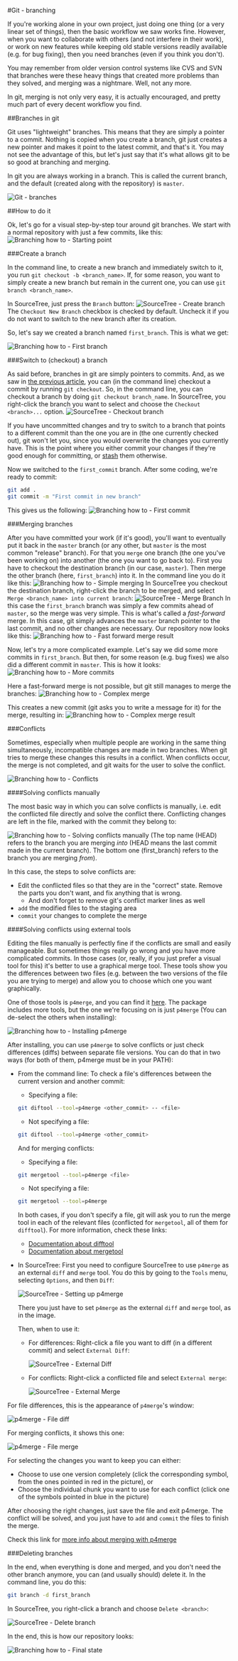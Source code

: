 #Git - branching

If you're working alone in your own project, just doing one thing (or a very
linear set of things), then the basic workflow we saw works fine.
However, when you want to collaborate with others (and not interfere in their
work), or work on new features while keeping old stable versions readily
available (e.g. for bug fixing), then you need branches (even if you think you
don't).

You may remember from older version control systems like CVS and SVN that
branches were these heavy things that created more problems than they solved,
and merging was a nightmare. Well, not any more.

In git, merging is not only very easy, it is actually encouraged, and pretty
much part of every decent workflow you find.

##Branches in git

Git uses "lightweight" branches. This means that they are simply a pointer to a
commit. Nothing is copied when you create a branch, git just creates a new
pointer and makes it point to the latest commit, and that's it. You may not see
the advantage of this, but let's just say that it's what allows git to
be so good at branching and merging.

In git you are always working in a branch. This is called the current branch,
and the default (created along with the repository) is `master`.

![Git - branches](img/branches.png)

##How to do it

Ok, let's go for a visual step-by-step tour around git branches.
We start with a normal repository with just a few commits, like this:
![Branching how to - Starting point](img/branching/base.png)

###Create a branch

In the command line, to create a new branch and immediately switch to it, you run `git checkout -b <branch_name>`.
If, for some reason, you want to simply create a new branch but remain in the
current one, you can use `git branch <branch_name>`.

In SourceTree, just press the `Branch` button:
![SourceTree - Create branch](img/sourcetree-createbranch.png)
The `Checkout New Branch` checkbox is checked by default. Uncheck it if you do
not want to switch to the new branch after its creation.

So, let's say we created a branch named `first_branch`. This is what we get:

![Branching how to - First branch](img/branching/first.png)

###Switch to (checkout) a branch

As said before, branches in git are simply pointers to commits. And, as we saw
in [the previous
article](https://sites.google.com/a/coolblue.nl/it-wiki/algemeen/version-control/git-an-introduction/1-git-basics#TOC-Checkout),
you can (in the command line) checkout a commit by running `git checkout`. So,
in the command line, you can checkout a branch by doing `git checkout branch_name`.
In SourceTree, you right-click the branch you want to select and choose the
`Checkout <branch>...` option.
![SourceTree - Checkout branch](img/sourcetree-checkoutbranch.png)

If you have uncommitted changes and try to switch to a branch that points to a
different commit than the one you are in (the one currently checked out), git
won't let you, since you would overwrite the changes you currently have. This is
the point where you either commit your changes if they're good enough for
committing, or
[stash](https://sites.google.com/a/coolblue.nl/it-wiki/algemeen/version-control/git-an-introduction/1-git-basics#TOC-Stashing) them otherwise.

Now we switched to the `first_commit` branch. After some coding, we're ready to
commit:
```bash
git add .
git commit -m "First commit in new branch"
```
This gives us the following:
![Branching how to - First commit](img/branching/first-commit.png)

###Merging branches

After you have committed your work (if it's good), you'll want to eventually put
it back in the `master` branch (or any other, but `master` is the most common
"release" branch).
For that you `merge` one branch (the one you've been working on) into another
(the one you want to go back to).
First you have to checkout the destination branch (in our case, `master`). Then
merge the other branch (here, `first_branch`) into it.
In the command line you do it like this:
![Branching how to - Simple merging](img/branching/merge-ff.png)
In SourceTree you checkout the destination branch, right-click the branch to be
merged, and select `Merge <branch_name> into current branch`:
![SourceTree - Merge Branch](img/sourcetree-mergebranch.png)
In this case the `first_branch` branch was simply a few commits ahead of
`master`, so the merge was very simple. This is what's called a *fast-forward*
merge. In this case, git simply advances the `master` branch pointer to the last
commit, and no other changes are necessary.
Our repository now looks like this:
![Branching how to - Fast forward merge
result](img/branching/merge-ff-result.png)
 
Now, let's try a more complicated example. Let's say we did some more commits in
`first_branch`. But then, for some reason (e.g. bug fixes) we also did a
different commit in `master`. This is how it looks:
![Branching how to - More commits](img/branching/more-commits.png)

Here a fast-forward merge is not possible, but git still manages to merge the
branches:
![Branching how to - Complex merge](img/branching/merge.png)

This creates a new commit (git asks you to write a message for it) for the
merge, resulting in:
![Branching how to - Complex merge result](img/branching/merge-result.png)


###Conflicts

Sometimes, especially when multiple people are working in the same thing
simultaneously, incompatible changes are made in two branches. When git tries to
merge these changes this results in a conflict. When conflicts occur, the merge
is not completed, and git waits for the user to solve the conflict.

![Branching how to - Conflicts](img/branching/conflicts.png)

####Solving conflicts manually

The most basic way in which you can solve conflicts is manually, i.e. edit the
conflicted file directly and solve the conflict there. Conflicting changes are
left in the file, marked with the commit they belong to:

![Branching how to - Solving conflicts manually](img/branching/conflicts.png)
(The top name (HEAD) refers to the branch you are merging *into* (HEAD means the
last commit made in the current branch). The bottom one (first\_branch) refers to
the branch you are merging *from*).

In this case, the steps to solve conflicts are:
* Edit the conflicted files so that they are in the "correct" state. Remove the
  parts you don't want, and fix anything that is wrong.
    * And don't forget to remove git's conflict marker lines as well
* `add` the modified files to the staging area
* `commit` your changes to complete the merge

####Solving conflicts using external tools

Editing the files manually is perfectly fine if the conflicts are small and
easily manageable. But sometimes things really go wrong and you have more
complicated commits. In those cases (or, really, if you just prefer a visual
tool for this) it's better to use a graphical merge tool. These tools show you
the differences between two files (e.g. between the two versions of the file you
are trying to merge) and allow you to choose which one you want graphically.

One of those tools is `p4merge`, and you can find it [here](http://www.perforce.com/downloads/Perforce/20-User#10).
The package includes more tools, but the one we're focusing on is just
`p4merge` (You can de-select the others when installing):

![Branching how to - Installing p4merge](img/branching/p4merge-install.png)

After installing, you can use `p4merge` to solve conflicts or just check
differences (diffs) between separate file versions.
You can do that in two ways (for both of them, p4merge must be in your PATH):

* From the command line:
  To check a file's differences between the current version and another commit:
  * Specifying a file:
  ```bash
  git diftool --tool=p4merge <other_commit> -- <file>
  ```
  * Not specifying a file:
  ```bash
  git diftool --tool=p4merge <other_commit>
  ```

  And for merging conflicts:
  * Specifying a file:
  ```bash
  git mergetool --tool=p4merge <file>
  ```
  * Not specifying a file:
  ```bash
  git mergetool --tool=p4merge
  ```

  In both cases, if you don't specify a file, git will ask you to run the merge
  tool in each of the relevant files (conflicted for `mergetool`, all of them
  for `difftool`).
  For more information, check these links:
  * [Documentation about difftool](http://git-scm.com/docs/git-difftool.html)
  * [Documentation about mergetool](http://git-scm.com/docs/git-mergetool.html)

* In SourceTree:
  First you need to configure SourceTree to use `p4merge` as an external `diff`
  and `merge` tool. You do this by going to the `Tools` menu, selecting
  `Options`, and then `Diff`:

  ![SourceTree - Setting up p4merge](img/branching/sourcetree-p4merge.png)

  There you just have to set `p4merge` as the external `diff` and `merge` tool,
  as in the image.

  Then, when to use it:
  * For differences:
    Right-click a file you want to diff (in a different commit) and select
    `External Diff`:

    ![SourceTree - External Diff](img/branching/sourcetree-extdiff.png)

  * For conflicts:
    Right-click a conflicted file and select `External merge`:

    ![SourceTree - External Merge](img/branching/sourcetree-extmerge.png)

For file differences, this is the appearance of `p4merge`'s window:

![p4merge - File diff](img/branching/p4merge-diff.png)


For merging conflicts, it shows this one:

![p4merge - File merge](img/branching/p4merge-merge.png)

For selecting the changes you want to keep you can either:
* Choose to use one version completely (click the corresponding symbol,
  from the ones pointed in red in the picture), or
* Choose the individual chunk you want to use for each conflict (click one of 
  the symbols pointed in blue in the picture)

After choosing the right changes, just save the file and exit p4merge. The
conflict will be solved, and you just have to `add` and `commit` the files to
finish the merge.

Check this link for [more info about merging with p4merge](http://www.perforce.com/perforce/doc.current/manuals/p4v/merging_files.html)


###Deleting branches

In the end, when everything is done and merged, and you don't need the other
branch anymore, you can (and usually should) delete it.
In the command line, you do this:
```bash
git branch -d first_branch
```

In SourceTree, you right-click a branch and choose `Delete <branch>`:

![SourceTree - Delete branch](img/branching/sourcetree-deletebranch.png)

In the end, this is how our repository looks:

![Branching how to - Final state](img/branching/delete.png)
